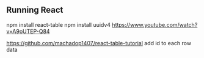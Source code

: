 ## Running React
npm install react-table
npm install uuidv4
https://www.youtube.com/watch?v=A9oUTEP-Q84

https://github.com/machadop1407/react-table-tutorial
add id to each row data
